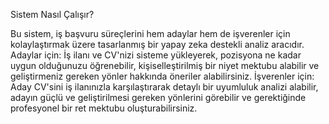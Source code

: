 Sistem Nasıl Çalışır?

Bu sistem, iş başvuru süreçlerini hem adaylar hem de işverenler için kolaylaştırmak üzere tasarlanmış bir yapay zeka destekli analiz aracıdır.
Adaylar için: İş ilanı ve CV'nizi sisteme yükleyerek, pozisyona ne kadar uygun olduğunuzu öğrenebilir, kişiselleştirilmiş bir niyet mektubu alabilir ve geliştirmeniz gereken yönler hakkında öneriler alabilirsiniz.
İşverenler için: Aday CV'sini iş ilanınızla karşılaştırarak detaylı bir uyumluluk analizi alabilir, adayın güçlü ve geliştirilmesi gereken yönlerini görebilir ve gerektiğinde profesyonel bir ret mektubu oluşturabilirsiniz.
